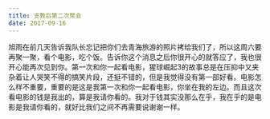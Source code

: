 ```yaml
---
title: 支教后第二次聚会
date: 2017-09-16
---
```


旭雨在前几天告诉我队长忘记把你们去青海旅游的照片拷给我们了，所以这周六要再聚一聚，看个电影，吃个饭。告诉你这个消息之后你很开心的就答应了，我也很开心能再次见到你。第一次和你一起看电影，猩球崛起3的故事总是在压抑中又夹杂着让人哭笑不得的搞笑片段，还挺不错的，但是我觉得没有第一部好看。电影怎么样不重要，重要的是这是我第一次和你一起看电影，你坐在我的左边。而且这次看电影的钱是我出的，算是我请你看的。我对于钱其实没那么在乎，我在乎的是电影是我请你看的，就好比我们之间不再需要说谢谢一样。